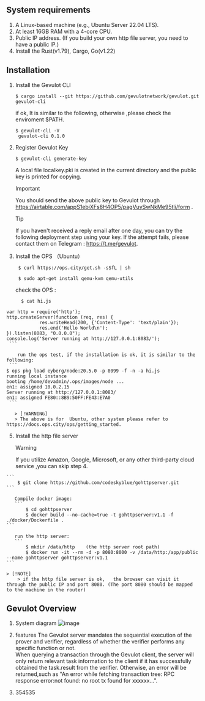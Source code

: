 ## System requirements

  1. A Linux-based machine (e.g., Ubuntu Server 22.04 LTS).  
  2. At least 16GB RAM with a 4-core CPU.  
  3. Public IP address. (If you build your own http file server, you need to have a public IP.)  
  4. Install the Rust(v1.79),  Cargo, Go(v1.22)  

## Installation

  1. Install the Gevulot CLI
     ``` 
     $ cargo install --git https://github.com/gevulotnetwork/gevulot.git gevulot-cli
     ```
      if ok, It is similar to the following, otherwise ,please check the enviroment $PATH.
     ```
     $ gevulot-cli -V  
      gevulot-cli 0.1.0
     ```

  2. Register Gevulot Key
        ``` 
     $ gevulot-cli generate-key
        ``` 
     A local file localkey.pki is created in the current directory and the public key is printed for copying.
     > [!IMPORTANT]  
     > You should send the above public key to Gevulot through https://airtable.com/appS1ebiXFs8H4OP5/pagVuySwNkMe95tIi/form .
     
     > [!TIP]   
     > If you haven't received a reply email after one day, you can try the following deployment step using your key. If the attempt fails, please contact them on Telegram : https://t.me/gevulot.  

  3. Install the OPS （Ubuntu）
     ``` 
      $ curl https://ops.city/get.sh -sSfL | sh
  
      $ sudo apt-get install qemu-kvm qemu-utils
     ```
     
      check the OPS :
     ```
       $ cat hi.js
	var http = require('http');  
	http.createServer(function (req, res) {  
	            res.writeHead(200, {'Content-Type': 'text/plain'});  
	            res.end('Hello World\n');  
	}).listen(8083, "0.0.0.0");  
	console.log('Server running at http://127.0.0.1:8083/');  
     ```

        run the ops test, if the installation is ok, it is similar to the following:
     ```
	$ ops pkg load eyberg/node:20.5.0 -p 8099 -f -n -a hi.js  
	running local instance  
	booting /home/devadmin/.ops/images/node ...  
	en1: assigned 10.0.2.15  
	Server running at http://127.0.0.1:8083/  
	en1: assigned FE80::8B9:50FF:FE43:E7A0  
     ```
     
       > [!WARNING] 
       > The above is for  Ubuntu, other system please refer to https://docs.ops.city/ops/getting_started.  

  5. Install the http  file server
     > [!WARNING]   
     > If you utilize Amazon, Google, Microsoft, or any other third-party cloud service ,you can skip step 4.

	```
        $ git clone https://github.com/codeskyblue/gohttpserver.git
	```
 
       Compile docker image:  
       ```
           $ cd gohttpserver
           $ docker build --no-cache=true -t gohttpserver:v1.1 -f ./docker/Dockerfile .
	```
 
       run the http server:
       ```
           $ mkdir /data/http    (the http server root path)
           $ docker run -it --rm -d -p 8080:8000 -v /data/http:/app/public --name gohttpserver gohttpserver:v1.1
	```

 	> [!NOTE]
        > if the http file server is ok,   the browser can visit it through the public IP and port 8080. (The port 8080 should be mapped to the machine in the router)

 ## Gevulot Overview
   1. System diagram
      ![image](https://github.com/gavin-ygy/estark-gevulot/assets/762545/2ec3fc33-3b6b-4ec8-9f20-8065f18caf17)

   2. features
      The Gevulot   server mandates the sequential execution of the prover and verifier, regardless of whether the verifier performs any specific function or not.  
      When  querying a transaction through the Gevulot client, the server will only return relevant task information to the client if it has successfully obtained the task.result from the verifier.
       Otherwise,  an error will be returned,such as "An error while fetching transaction tree: RPC response error:not found: no root tx found for xxxxxx...".

   4. 354535  


    
